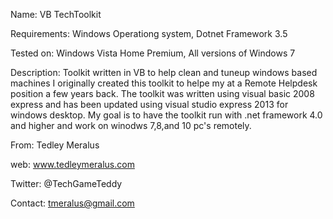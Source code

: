 Name: VB TechToolkit

Requirements: Windows Operationg system, Dotnet Framework 3.5

Tested on: Windows Vista Home Premium, All versions of Windows 7

Description:
 Toolkit written in VB to help clean and tuneup windows based machines
I originally created this toolkit to helpe my at a Remote Helpdesk position a few years back. 
The toolkit was written using visual basic 2008 express and has been updated using visual studio express 2013 for windows desktop. 
My goal is to have the toolkit run with .net framework 4.0 and higher and work on winodws 7,8,and 10 pc's remotely. 


From: Tedley Meralus

web: www.tedleymeralus.com

Twitter: @TechGameTeddy

Contact: tmeralus@gmail.com
 
